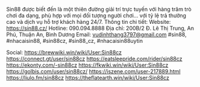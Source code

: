 Sin88 được biết đến là một thiên đường giải trí trực tuyến với hàng trăm trò chơi đa dạng, phù hợp với mọi đối tượng người chơi... với tỷ lệ trả thưởng cao và dịch vụ hỗ trợ khách hàng 24/7.
Thông tin chi tiết:
Website: https://sin88.cz/
Hotline: 090.094.8888
Địa chỉ: 200B/2 Đ. Lê Thị Trung, An Phú, Thuận An, Bình Dương
Email: vudinhthang3797@gmail.com
#sin88, #nhacaisin88, #sin88cz, #sin88_cz, #nhacaisin88uytin

Social:
https://brewwiki.win/wiki/User:Sin88cz
https://connect.gt/user/sin88cz
https://eatsleepride.com/rider/sin88cz
https://ekonty.com/-sin88cz
https://fkwiki.win/wiki/User:Sin88cz
https://golbis.com/user/sin88cz/
https://iszene.com/user-217889.html
https://liulo.fm/sin88cz
https://theflatearth.win/wiki/User:Sin88cz
